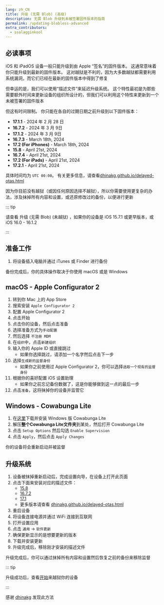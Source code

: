 ```yaml
---
lang: zh_CN
title: 升级 (无需 Blob) (高级)
description: 无需 Blob 升级到未被签署固件版本的指南
permalink: /updating-blobless-advanced
extra_contributors:
  - ssalagginkool
---
```


## 必读事项

iOS 和 iPadOS 设备一般只能升级到由 Apple “签名”的固件版本。 这通常意味着你只能升级到最新的固件版本。 这对越狱是不利的，因为大多数越狱都需要利用系统漏洞，而它们已经在最新的固件版本中得到了修复

但幸运的是，我们可以使用“描述文件”来延迟升级系统。 这个特性最初是为那些需要额外时间来更新设备的组织所设计的，但我们可以利用这个特性来更新到一个未被签署的固件版本

但这有时间限制。 你只能在各自的过期日期之前升级到以下固件版本：

- **17.1.1** - 2024 年 2 月 28 日
- **16.7.2** - 2024 年 3 月 9日
- **17.1.2** - 2024 年 3 月 9日
- **16.7.3** - March 18th, 2024
- **17.2 (For iPhones)** - March 18th, 2024
- **15.8** - April 21st, 2024
- **16.7.4** - April 21st, 2024
- **17.2 (For iPads)** - April 21st, 2024
- **17.2.1** - April 21st, 2024

具体时间均为 `UTC 00:00`。 有关更多信息，请查看[dhinakg.github.io/delayed-otas.html](https://dhinakg.github.io/delayed-otas.html)

因为你目前没有越狱（或因任何原因选择不越狱），所以你需要使用更复杂的办法，涉及抹掉所有内容和设置，或还原修改过的备份，以便进行更新

::: tip

请查看 <router-link to="/updating-blobless-nonjailbroken">升级 (无需 Blob) (未越狱)</router-link> ，如果你的设备是 iOS 15.7.1 或更早版本，或 iOS 16.0 - 16.1.2

:::

## 准备工作

1. 将设备插入电脑并通过 iTunes 或 Finder 进行备份

备份完成后，你的具体操作取决于你使用 macOS 或是 Windows

## macOS - Apple Configurator 2

1. 转到你 Mac 上的 App Store
1. 搜索安装 `Apple Configurator 2`
1. 配置 Apple Configurator 2
1. 点击开始
1. 点击你的设备，然后点击准备
1. 选择准备方式为`手动配置`
1. 然后选择 `不注册 MDM`
1. 在`组织`中，点击`新建组织`
1. 输入你的 Apple ID 或直接跳过
    - 如果你选择跳过，请添加一个名字然后点击下一步
1. 选择`生成新的监督身份`
    - 如果你之前使用过 Apple Configurator 2，你可以选择`选取一个现有的监督身份`
1. 根据你的喜好配置 iOS 设置助理
    - 如果你之前忘记备份数据了，这是你能够做到这一点的最后一步
1. 点击`准备`，这将抹掉你的设备并监管它

## Windows - Cowabunga Lite

1. 在[这里](https://github.com/Avangelista/CowabungaLiteWindows/releases)下载并安装 Windows 版 Cowabunga Lite
1. 解压**整个Cowabunga Lite文件夹**到某处，然后打开 Cowabunga Lite
1. 点击 `Setup Options` 然后勾选 `Enable Supervision`
1. 点击 `Apply`，然后点击 `Apply Changes`

你的设备将会重新启动并被监督

## 升级系统

1. 设备被抹掉重新启动后，完成设置向导，在设备上打开此页面
1. 点击下面来安装对应的描述文件：
    - [15.8](/assets/files/delay.mobileconfig)
    - [16.7.2](/assets/files/delay.mobileconfig)
    - [17.1](/assets/files/delay.mobileconfig)
    - 更多版本请查看 [dhinakg.github.io/delayed-otas.html](https://dhinakg.github.io/delayed-otas.html)
1. 重启设备
1. 将设备连接电源并通过 WiFi 连接到互联网
1. 打开设置应用
1. 点击 `通用` -> `软件更新`
1. 确保更新显示的是想要更新的版本
1. 下载并安装更新
1. 升级完成后，移除刚才安装的描述文件

升级完成后，你可以通过抹掉所有内容和设置然后恢复之前的备份来移除监督

::: tip

升级成功后，查看[开始](/get-started)来越狱你的设备

:::

感谢 [dhinakg](https://github.com/dhinakg/) 发现此方法
